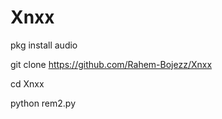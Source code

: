 # Xnxx

pkg install audio


git clone https://github.com/Rahem-Bojezz/Xnxx



cd Xnxx



python rem2.py
